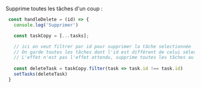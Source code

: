   Supprime toutes les tâches d'un coup :
  
 ```js // ici on passe l'id en paramètre de la fonction
  const handleDelete = (id) => {
    console.log('Supprimer')

    const taskCopy = [...tasks];

    // ici on veut filtrer par id pour supprimer la tâche selectionnée
    // On garde toutes les tâches dont l'id est différent de celui sélectionné    
    // L'effet n'est pas l'effet attendu, supprime toutes les tâches au lieu de supprimer la tâche cible
    
    const deleteTask = taskCopy.filter(task => task.id !== task.id)
    setTasks(deleteTask)
  }
  ```